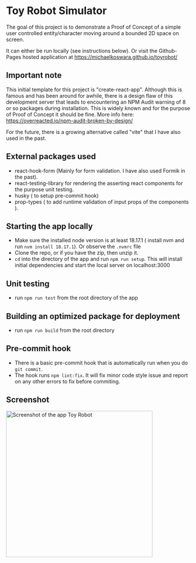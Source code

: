 # Toy Robot Simulator

The goal of this project is to demonstrate a Proof of Concept of a simple user controlled entity/character moving around a bounded 2D space on screen.

It can either be run locally (see instructions below). Or visit the Github-Pages hosted application at https://michaelkoswara.github.io/toyrobot/

## Important note

This initial template for this project is "create-react-app".
Although this is famous and has been around for awhile, there is a design flaw of this development server that leads
to encountering an NPM Audit warning of 8 or so packages during installation.
This is widely known and for the purpose of Proof of Concept it should be fine. 
More info here: https://overreacted.io/npm-audit-broken-by-design/

For the future, there is a growing alternative called "vite" that I have also used in the past.

## External packages used
- react-hook-form (Mainly for form validation. I have also used Formik in the past).
- react-testing-library for rendering the asserting react components for the purpose unit testing.
- husky ( to setup pre-commit hook)
- prop-types ( to add runtime validation of input props of the components ).

## Starting the app locally

- Make sure the installed node version is at least 18.17.1 ( install nvm and run `nvm install 18.17.1`). Or observe the `.nvmrc` file
- Clone the repo, or if you have the zip, then unzip it.
- `cd` into the directory of the app and run `npm run setup`. This will install initial dependencies and start the local server on localhost:3000

## Unit testing

- run `npm run test` from the root directory of the app

## Building an optimized package for deployment

- run `npm run build` from the root directory

## Pre-commit hook
- There is a basic pre-commit hook that is automatically run when you do `git commit`.
- The hook runs `npm lint:fix`. It will fix minor code style issue and report on any other errors to fix before commiting.



## Screenshot

<img width="400" alt="Screenshot of the app Toy Robot" src="https://github.com/michaelkoswara/toyrobot/assets/3031000/1b33fcce-8ca7-4e3e-9b47-b196ec625fb6">


